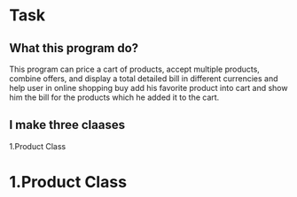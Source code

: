 # Task
## What this program do?
This program can price a cart of products, accept multiple products, combine offers, and display a total detailed bill in different currencies and help user in online shopping buy add his favorite product into cart and show him the bill for the products which he added it to the cart.
## I make three claases 
1.Product Class
# 1.Product Class



